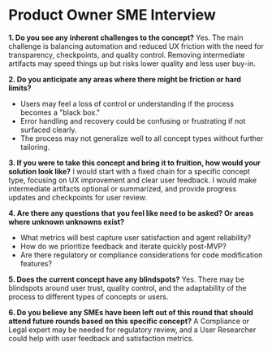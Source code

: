 # Product Owner SME Interview

**1. Do you see any inherent challenges to the concept?**
Yes. The main challenge is balancing automation and reduced UX friction with the need for transparency, checkpoints, and quality control. Removing intermediate artifacts may speed things up but risks lower quality and less user buy-in.

**2. Do you anticipate any areas where there might be friction or hard limits?**
- Users may feel a loss of control or understanding if the process becomes a "black box."
- Error handling and recovery could be confusing or frustrating if not surfaced clearly.
- The process may not generalize well to all concept types without further tailoring.

**3. If you were to take this concept and bring it to fruition, how would your solution look like?**
I would start with a fixed chain for a specific concept type, focusing on UX improvement and clear user feedback. I would make intermediate artifacts optional or summarized, and provide progress updates and checkpoints for user review.

**4. Are there any questions that you feel like need to be asked? Or areas where unknown unknowns exist?**
- What metrics will best capture user satisfaction and agent reliability?
- How do we prioritize feedback and iterate quickly post-MVP?
- Are there regulatory or compliance considerations for code modification features?

**5. Does the current concept have any blindspots?**
Yes. There may be blindspots around user trust, quality control, and the adaptability of the process to different types of concepts or users.

**6. Do you believe any SMEs have been left out of this round that should attend future rounds based on this specific concept?**
A Compliance or Legal expert may be needed for regulatory review, and a User Researcher could help with user feedback and satisfaction metrics. 